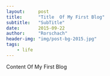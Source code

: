 ```yaml
---
layout:     post
title:      "Title  Of My First Blog"
subtitle:   "SubTitle"
date:       2015-09-22
author:     "Rorschach"
header-img: "img/post-bg-2015.jpg"
tags:
    - life
---
```



Content Of My First Blog